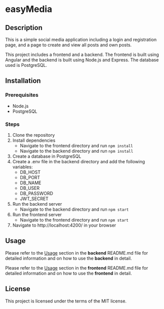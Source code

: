 # easyMedia

## Description
This is a simple social media application including a login and registration page, and a page to create and view all posts and own posts. 

This project includes a frontend and a backend. The frontend is built using Angular and the backend is built using Node.js and Express. The database used is PostgreSQL.    

## Installation
### Prerequisites
- Node.js
- PostgreSQL

### Steps
1. Clone the repository
2. Install dependencies
    - Navigate to the frontend directory and run `npm install`
    - Navigate to the backend directory and run `npm install`
3. Create a database in PostgreSQL
4. Create a .env file in the backend directory and add the following variables:
    - DB_HOST
    - DB_PORT
    - DB_NAME
    - DB_USER
    - DB_PASSWORD
    - JWT_SECRET
5. Run the backend server
    - Navigate to the backend directory and run `npm start`
6. Run the frontend server
    - Navigate to the frontend directory and run `npm start`
7. Navigate to http://localhost:4200/ in your browser

## Usage
Please refer to the [Usage](./backend/README.md#usage) section in the **backend** README.md file for detailed information and on how to use the **backend** in detail.

Please refer to the [Usage](./frontend/README.md#usage) section in the **frontend** README.md file for detailed information and on how to use the **frontend** in detail.

## License
This project is licensed under the terms of the MIT license.